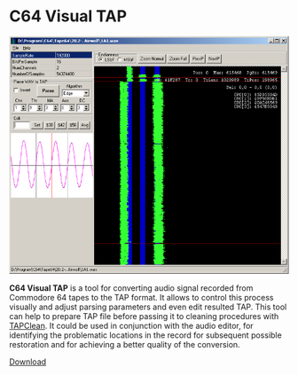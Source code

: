 # C64 Visual TAP

![Screenshot](Screenshot.png?raw=true "Screenshot")

**C64 Visual TAP** is a tool for converting audio signal recorded from Commodore 64 tapes to the TAP format. It allows to control this process visually and adjust parsing parameters and even edit resulted TAP. This tool can help to prepare TAP file before passing it to cleaning procedures with [TAPClean](https://sourceforge.net/projects/tapclean/). It could be used in conjunction with the audio editor, for identifying the problematic locations in the record for subsequent possible restoration and for achieving a better quality of the conversion.

[Download](https://github.com/FoxAhead/C64-Visual-TAP/releases)
